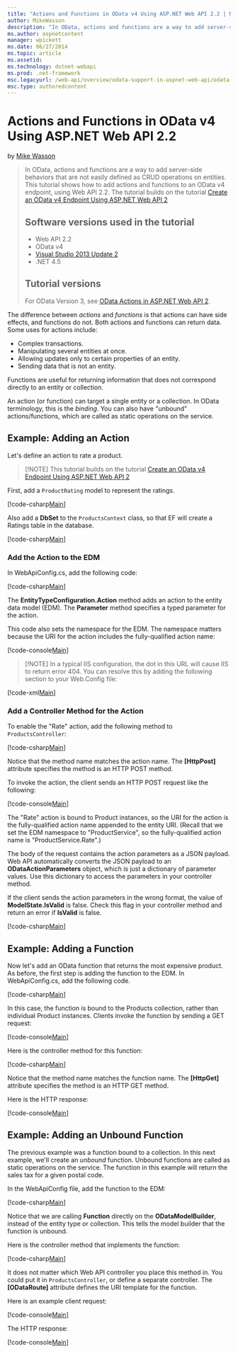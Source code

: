 ```yaml
---
title: "Actions and Functions in OData v4 Using ASP.NET Web API 2.2 | Microsoft Docs"
author: MikeWasson
description: "In OData, actions and functions are a way to add server-side behaviors that are not easily defined as CRUD operations on entities. This tutorial shows how to..."
ms.author: aspnetcontent
manager: wpickett
ms.date: 06/27/2014
ms.topic: article
ms.assetid: 
ms.technology: dotnet-webapi
ms.prod: .net-framework
msc.legacyurl: /web-api/overview/odata-support-in-aspnet-web-api/odata-v4/odata-actions-and-functions
msc.type: authoredcontent
---
```

Actions and Functions in OData v4 Using ASP.NET Web API 2.2
====================
by [Mike Wasson](https://github.com/MikeWasson)

> In OData, actions and functions are a way to add server-side behaviors that are not easily defined as CRUD operations on entities. This tutorial shows how to add actions and functions to an OData v4 endpoint, using Web API 2.2. The tutorial builds on the tutorial [Create an OData v4 Endpoint Using ASP.NET Web API 2](create-an-odata-v4-endpoint.md)
> 
> ## Software versions used in the tutorial
> 
> 
> - Web API 2.2
> - OData v4
> - [Visual Studio 2013 Update 2](https://www.visualstudio.com/downloads/download-visual-studio-vs)
> - .NET 4.5
> 
> 
> ## Tutorial versions
> 
> For OData Version 3, see [OData Actions in ASP.NET Web API 2](../odata-v3/odata-actions.md).


The difference between *actions* and *functions* is that actions can have side effects, and functions do not. Both actions and functions can return data. Some uses for actions include:

- Complex transactions.
- Manipulating several entities at once.
- Allowing updates only to certain properties of an entity.
- Sending data that is not an entity.

Functions are useful for returning information that does not correspond directly to an entity or collection.

An action (or function) can target a single entity or a collection. In OData terminology, this is the *binding*. You can also have &quot;unbound&quot; actions/functions, which are called as static operations on the service.

## Example: Adding an Action

Let's define an action to rate a product.

> [!NOTE] This tutorial builds on the tutorial [Create an OData v4 Endpoint Using ASP.NET Web API 2](create-an-odata-v4-endpoint.md)


First, add a `ProductRating` model to represent the ratings.

[!code-csharp[Main](odata-actions-and-functions/samples/sample1.cs)]

Also add a **DbSet** to the `ProductsContext` class, so that EF will create a Ratings table in the database.

[!code-csharp[Main](odata-actions-and-functions/samples/sample2.cs)]

### Add the Action to the EDM

In WebApiConfig.cs, add the following code:

[!code-csharp[Main](odata-actions-and-functions/samples/sample3.cs)]

The **EntityTypeConfiguration.Action** method adds an action to the entity data model (EDM). The **Parameter** method specifies a typed parameter for the action.

This code also sets the namespace for the EDM. The namespace matters because the URI for the action includes the fully-qualified action name:

[!code-console[Main](odata-actions-and-functions/samples/sample4.cmd)]

> [!NOTE] In a typical IIS configuration, the dot in this URL will cause IIS to return error 404. You can resolve this by adding the following section to your Web.Config file:

[!code-xml[Main](odata-actions-and-functions/samples/sample5.xml)]

### Add a Controller Method for the Action

To enable the &quot;Rate&quot; action, add the following method to `ProductsController`:

[!code-csharp[Main](odata-actions-and-functions/samples/sample6.cs)]

Notice that the method name matches the action name. The **[HttpPost]** attribute specifies the method is an HTTP POST method.

To invoke the action, the client sends an HTTP POST request like the following:

[!code-console[Main](odata-actions-and-functions/samples/sample7.cmd)]

The &quot;Rate&quot; action is bound to Product instances, so the URI for the action is the fully-qualified action name appended to the entity URI. (Recall that we set the EDM namespace to &quot;ProductService&quot;, so the fully-qualified action name is &quot;ProductService.Rate&quot;.)

The body of the request contains the action parameters as a JSON payload. Web API automatically converts the JSON payload to an **ODataActionParameters** object, which is just a dictionary of parameter values. Use this dictionary to access the parameters in your controller method.

If the client sends the action parameters in the wrong format, the value of **ModelState.IsValid** is false. Check this flag in your controller method and return an error if **IsValid** is false.

[!code-csharp[Main](odata-actions-and-functions/samples/sample8.cs)]

## Example: Adding a Function

Now let's add an OData function that returns the most expensive product. As before, the first step is adding the function to the EDM. In WebApiConfig.cs, add the following code.

[!code-csharp[Main](odata-actions-and-functions/samples/sample9.cs)]

In this case, the function is bound to the Products collection, rather than individual Product instances. Clients invoke the function by sending a GET request:

[!code-console[Main](odata-actions-and-functions/samples/sample10.cmd)]

Here is the controller method for this function:

[!code-csharp[Main](odata-actions-and-functions/samples/sample11.cs)]

Notice that the method name matches the function name. The **[HttpGet]** attribute specifies the method is an HTTP GET method.

Here is the HTTP response:

[!code-console[Main](odata-actions-and-functions/samples/sample12.cmd)]

## Example: Adding an Unbound Function

The previous example was a function bound to a collection. In this next example, we'll create an *unbound* function. Unbound functions are called as static operations on the service. The function in this example will return the sales tax for a given postal code.

In the WebApiConfig file, add the function to the EDM:

[!code-csharp[Main](odata-actions-and-functions/samples/sample13.cs)]

Notice that we are calling **Function** directly on the **ODataModelBuilder**, instead of the entity type or collection. This tells the model builder that the function is unbound.

Here is the controller method that implements the function:

[!code-csharp[Main](odata-actions-and-functions/samples/sample14.cs)]

It does not matter which Web API controller you place this method in. You could put it in `ProductsController`, or define a separate controller. The **[ODataRoute]** attribute defines the URI template for the function.

Here is an example client request:

[!code-console[Main](odata-actions-and-functions/samples/sample15.cmd)]

The HTTP response:

[!code-console[Main](odata-actions-and-functions/samples/sample16.cmd)]